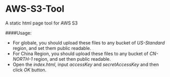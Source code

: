AWS-S3-Tool
===========

A static html page tool for AWS S3

####Usage:
  * For globale, you should upload these files to any bucket of _US-Standard_ region, and set them public readable.
  * For China Region, you should upload these files to any bucket of _CN-NORTH-1_ region, and set then public readable.
  * Open the _index.html_, input _accessKey_ and _secretAccessKey_ and then click _OK_ button.

